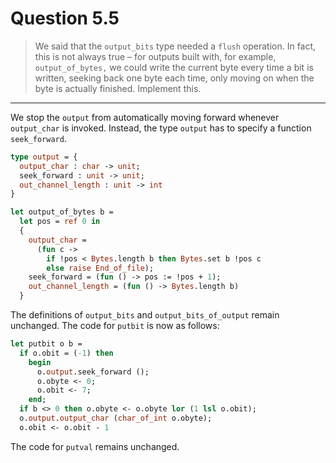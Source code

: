 # Question 5.5

> We said that the `output_bits` type needed a `flush` operation.
> In fact, this is not always true – for outputs built with, for example, `output_of_bytes,` we could write the current byte every time a bit is written, seeking back one byte each time, only moving on when the byte is actually finished.
> Implement this.

---

We stop the `output` from automatically moving forward whenever `output_char` is invoked.
Instead, the type `output` has to specify a function `seek_forward`.
```ocaml
type output = {
  output_char : char -> unit;
  seek_forward : unit -> unit;
  out_channel_length : unit -> int
}

let output_of_bytes b =
  let pos = ref 0 in
  {
    output_char =
      (fun c ->
        if !pos < Bytes.length b then Bytes.set b !pos c
        else raise End_of_file);
    seek_forward = (fun () -> pos := !pos + 1);
    out_channel_length = (fun () -> Bytes.length b)
  }
```
The definitions of `output_bits` and `output_bits_of_output` remain unchanged.
The code for `putbit` is now as follows:
```ocaml
let putbit o b =
  if o.obit = (-1) then
    begin
      o.output.seek_forward ();
      o.obyte <- 0;
      o.obit <- 7;
    end;
  if b <> 0 then o.obyte <- o.obyte lor (1 lsl o.obit);
  o.output.output_char (char_of_int o.obyte);
  o.obit <- o.obit - 1
```
The code for `putval` remains unchanged.
